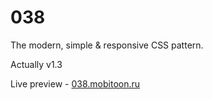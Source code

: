 # 038
The modern, simple &amp; responsive CSS pattern.

Actually v1.3

Live preview - <a href="http://038.mobitoon.ru">038.mobitoon.ru</a>
